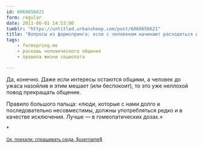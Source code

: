 ```yaml
---
id: 6068656621
form: regular
date: 2011-06-01 14:53:00
tumblr: "https://untitled.urbansheep.com/post/6068656621"
title: "Вопросы из формспринга: если с человеком начинают расходиться интересы, а он до ужаса назойлив, стоит ли прекратить общение?"
tags:
    - formspring.me
    - роскошь человеческого общения
    - правила жизни социопата

---
```


<p class="formspringmeAnswer">Да, конечно. Даже если интересы остаются общими, а человек до ужаса назойлив и этим мешает (или беспокоит), то это уже неплохой повод прекращать общение.</p>

<p>Правило большого пальца: «люди, которые с нами долго и последовательно несовместимы, должны употребляться редко и в качестве исключения. Лучше — в гомеопатических дозах.»</p>

<p>*</p>

<p class="formspringmeFooter">
    <small><a href="http://www.formspring.me/urbansheep?utm_medium=social&amp;utm_source=tumblr&amp;utm_campaign=shareanswer">Ок, поехали: спрашивать сюда, $username$</a></small>
</p>

